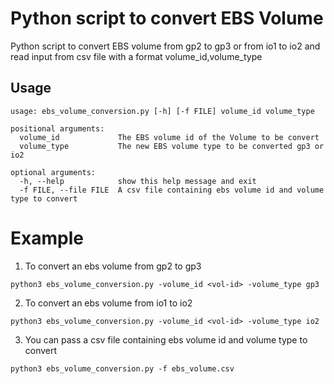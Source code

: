 # Python script to convert EBS Volume

Python script to convert EBS volume from gp2 to gp3 or from io1 to io2 and read input from csv file with a format volume_id,volume_type

## Usage

```python3 ebs_volume_conversion.py -h
usage: ebs_volume_conversion.py [-h] [-f FILE] volume_id volume_type

positional arguments:
  volume_id             The EBS volume id of the Volume to be convert
  volume_type           The new EBS volume type to be converted gp3 or io2

optional arguments:
  -h, --help            show this help message and exit
  -f FILE, --file FILE  A csv file containing ebs volume id and volume type to convert
```

# Example

1. To convert an ebs volume from gp2 to gp3

```
python3 ebs_volume_conversion.py -volume_id <vol-id> -volume_type gp3
```

2. To convert an ebs volume from io1 to io2
```
python3 ebs_volume_conversion.py -volume_id <vol-id> -volume_type io2
```

3. You can pass a csv file containing ebs volume id and volume type to convert
```
python3 ebs_volume_conversion.py -f ebs_volume.csv
```

